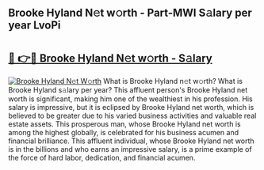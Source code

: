 ## Brooke Hyland N𝚎t w𝚘rth - Part-MWI S𝚊lary per year LvoPi

# <h2><a href="http://gc44bcf.nevu.top/?p=Brooke+Hyland">🔗 👉🔴 Brooke Hyland N𝚎t w𝚘rth - S𝚊lary</a></h2>

[![Brooke Hyland N𝚎t W𝚘rth](https://i.imgur.com/Oavwk0R.jpeg)](http://gc44bcf.nevu.top/?p=Brooke+Hyland)
What is Brooke Hyland n𝚎t w𝚘rth? What is Brooke Hyland s𝚊lary per year?
This affluent person's Brooke Hyland net worth is significant, making him one of the wealthiest in his profession. His salary is impressive, but it is eclipsed by Brooke Hyland net worth, which is believed to be greater due to his varied business activities and valuable real estate assets. This prosperous man, whose Brooke Hyland net worth is among the highest globally, is celebrated for his business acumen and financial brilliance. This affluent individual, whose Brooke Hyland net worth is in the billions and who earns an impressive salary, is a prime example of the force of hard labor, dedication, and financial acumen.
